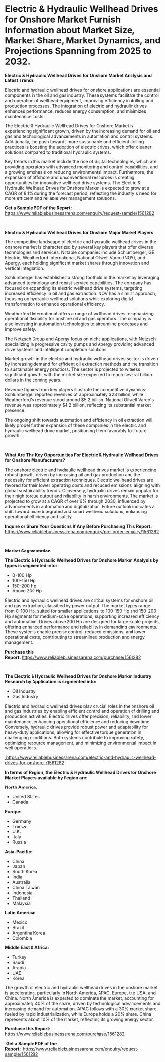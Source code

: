 <p><h1>Electric & Hydraulic Wellhead Drives for Onshore Market Furnish Information about Market Size, Market Share, Market Dynamics, and Projections Spanning from 2025 to 2032.</h1></p><p><strong>Electric & Hydraulic Wellhead Drives for Onshore Market Analysis and Latest Trends</strong></p>
<p><p>Electric and hydraulic wellhead drives for onshore applications are essential components in the oil and gas industry. These systems facilitate the control and operation of wellhead equipment, improving efficiency in drilling and production processes. The integration of electric and hydraulic drives enhances performance, reduces energy consumption, and minimizes maintenance costs.</p><p>The Electric & Hydraulic Wellhead Drives for Onshore Market is experiencing significant growth, driven by the increasing demand for oil and gas and technological advancements in automation and control systems. Additionally, the push towards more sustainable and efficient drilling practices is boosting the adoption of electric drives, which offer cleaner solutions compared to traditional hydraulic systems. </p><p>Key trends in this market include the rise of digital technologies, which are providing operators with advanced monitoring and control capabilities, and a growing emphasis on reducing environmental impact. Furthermore, the expansion of offshore and unconventional resources is creating opportunities for innovative wellhead drive systems. The Electric & Hydraulic Wellhead Drives for Onshore Market is expected to grow at a CAGR of 8.1% during the forecast period, reflecting the industry's need for more efficient and reliable well management solutions.</p></p>
<p><strong>Get a Sample PDF of the Report:&nbsp;</strong> <a href="https://www.reliablebusinessarena.com/enquiry/request-sample/1561282?utm_campaign=2997&utm_medium=2&utm_source=Github&utm_content=ia&utm_term=16042025&utm_id=electric-hydraulic-wellhead-drives-for-onshore">https://www.reliablebusinessarena.com/enquiry/request-sample/1561282</a></p>
<p>&nbsp;</p>
<p><strong>Electric & Hydraulic Wellhead Drives for Onshore Major Market Players</strong></p>
<p><p>The competitive landscape of electric and hydraulic wellhead drives in the onshore market is characterized by several key players that offer diverse technologies and services. Notable companies include Schlumberger, GE Electric, Weatherford International, National Oilwell Varco (NOV), and Apergy, each holding significant market shares through innovation and vertical integration.</p><p>Schlumberger has established a strong foothold in the market by leveraging advanced technology and robust service capabilities. The company has focused on expanding its electric wellhead drive systems, targeting increased efficiency in oil and gas extraction. NOV has a similar approach, focusing on hydraulic wellhead solutions while exploring digital transformation to enhance operational efficiency.</p><p>Weatherford International offers a range of wellhead drives, emphasizing operational flexibility for onshore oil and gas operators. The company is also investing in automation technologies to streamline processes and improve safety.</p><p>The Netzsch Group and Apergy focus on niche applications, with Netzsch specializing in progressive cavity pumps and Apergy providing advanced drive systems and intelligent completion solutions.</p><p>Market growth in the electric and hydraulic wellhead drives sector is driven by increasing demand for efficient oil extraction methods and the transition to sustainable energy practices. The sector is projected to witness significant growth, with the market size expected to reach several billion dollars in the coming years.</p><p>Revenue figures from key players illustrate the competitive dynamics: Schlumberger reported revenues of approximately $23 billion, while Weatherford's revenue stood around $5.2 billion. National Oilwell Varco's revenue was approximately $4.2 billion, reflecting its substantial market presence.</p><p>The ongoing shift towards automation and efficiency in oil extraction will likely propel further expansion of these companies in the electric and hydraulic wellhead drive market, positioning them favorably for future growth.</p></p>
<p>&nbsp;</p>
<p><strong>What Are The Key Opportunities For Electric & Hydraulic Wellhead Drives for Onshore Manufacturers?</strong></p>
<p><p>The onshore electric and hydraulic wellhead drives market is experiencing robust growth, driven by increasing oil and gas production and the necessity for efficient extraction techniques. Electric wellhead drives are favored for their lower operating costs and reduced emissions, aligning with global sustainability trends. Conversely, hydraulic drives remain popular for their high torque output and reliability in harsh environments. The market is projected to grow at a CAGR of over 6% through 2030, influenced by advancements in automation and digitalization. Future outlook indicates a shift toward more integrated and smart wellhead solutions, enhancing operational efficiency and safety.</p></p>
<p><strong>Inquire or Share Your Questions If Any Before Purchasing This Report:</strong> <a href="https://www.reliablebusinessarena.com/enquiry/pre-order-enquiry/1561282?utm_campaign=2997&utm_medium=2&utm_source=Github&utm_content=ia&utm_term=16042025&utm_id=electric-hydraulic-wellhead-drives-for-onshore">https://www.reliablebusinessarena.com/enquiry/pre-order-enquiry/1561282</a></p>
<p>&nbsp;</p>
<p><strong>Market Segmentation</strong></p>
<p><strong>The Electric & Hydraulic Wellhead Drives for Onshore Market Analysis by types is segmented into:</strong></p>
<p><ul><li>0-100 Hp</li><li>100-150 Hp</li><li>150-200 Hp</li><li>Above 200 Hp</li></ul></p>
<p><p>Electric and hydraulic wellhead drives are critical systems for onshore oil and gas extraction, classified by power output. The market types range from 0-100 Hp, suited for smaller applications, to 100-150 Hp and 150-200 Hp segments for medium-scale operations, supporting increased efficiency and automation. Drives above 200 Hp are designed for large-scale projects, offering enhanced performance and reliability in demanding environments. These systems enable precise control, reduced emissions, and lower operational costs, contributing to streamlined production and energy management.</p></p>
<p><strong>Purchase this Report:&nbsp;</strong><a href="https://www.reliablebusinessarena.com/purchase/1561282?utm_campaign=2997&utm_medium=2&utm_source=Github&utm_content=ia&utm_term=16042025&utm_id=electric-hydraulic-wellhead-drives-for-onshore">https://www.reliablebusinessarena.com/purchase/1561282</a></p>
<p>&nbsp;</p>
<p><strong>The Electric & Hydraulic Wellhead Drives for Onshore Market Industry Research by Application is segmented into:</strong></p>
<p><ul><li>Oil Industry</li><li>Gas Industry</li></ul></p>
<p><p>Electric and hydraulic wellhead drives play crucial roles in the onshore oil and gas industries by enabling efficient control and operation of drilling and production activities. Electric drives offer precision, reliability, and lower maintenance, enhancing operational efficiency and reducing downtime. Conversely, hydraulic drives provide robust power and adaptability for heavy-duty applications, allowing for effective torque generation in challenging conditions. Both systems contribute to improving safety, optimizing resource management, and minimizing environmental impact in well operations.</p></p>
<p><a href="https://www.reliablebusinessarena.com/electric-and-hydraulic-wellhead-drives-for-onshore-r1561282?utm_campaign=2997&utm_medium=2&utm_source=Github&utm_content=ia&utm_term=16042025&utm_id=electric-hydraulic-wellhead-drives-for-onshore">&nbsp;https://www.reliablebusinessarena.com/electric-and-hydraulic-wellhead-drives-for-onshore-r1561282</a></p>
<p><strong>In terms of Region, the Electric & Hydraulic Wellhead Drives for Onshore Market Players available by Region are:</strong></p>
<p>
    <p> <strong> North America: </strong>
        <ul>
            <li>United States</li>
            <li>Canada</li>
        </ul>
        </p> 
    <p> <strong> Europe: </strong>
        <ul>
            <li>Germany</li>
            <li>France</li>
            <li>U.K.</li>
            <li>Italy</li>
            <li>Russia</li>
        </ul>
        </p> 
    <p> <strong> Asia-Pacific: </strong>
        <ul>
            <li>China</li>
            <li>Japan</li>
            <li>South Korea</li>
            <li>India</li>
            <li>Australia</li>
            <li>China Taiwan</li>
            <li>Indonesia</li>
            <li>Thailand</li>
            <li>Malaysia</li>
        </ul>
        </p> 
    <p> <strong> Latin America: </strong>
        <ul>
            <li>Mexico</li>
            <li>Brazil</li>
            <li>Argentina Korea</li>
            <li>Colombia</li>
        </ul>
        </p> 
    <p> <strong> Middle East & Africa: </strong>
        <ul>
            <li>Turkey</li>
            <li>Saudi</li>
            <li>Arabia</li>
            <li>UAE</li>
            <li>Korea</li>
        </ul>
    </p>
    </p>
<p><p>The growth of electric and hydraulic wellhead drives in the onshore market is accelerating, particularly in North America, APAC, Europe, the USA, and China. North America is expected to dominate the market, accounting for approximately 40% of the share, driven by technological advancements and increasing demand for automation. APAC follows with a 30% market share, fueled by rapid industrialization, while Europe holds a 20% share. China represents about 10% of the market, reflecting its growing energy sector.</p></p>
<p><strong>Purchase this Report: </strong><a href="https://www.reliablebusinessarena.com/purchase/1561282?utm_campaign=2997&utm_medium=2&utm_source=Github&utm_content=ia&utm_term=16042025&utm_id=electric-hydraulic-wellhead-drives-for-onshore">https://www.reliablebusinessarena.com/purchase/1561282</a></p>
<p>&nbsp;<strong>Get a Sample PDF of the Report:&nbsp;&nbsp;</strong><a href="https://www.reliablebusinessarena.com/enquiry/request-sample/1561282?utm_campaign=2997&utm_medium=2&utm_source=Github&utm_content=ia&utm_term=16042025&utm_id=electric-hydraulic-wellhead-drives-for-onshore">https://www.reliablebusinessarena.com/enquiry/request-sample/1561282</a></p>
<p><strong></strong></p>
<p><p></p><p></p><p></p></p>